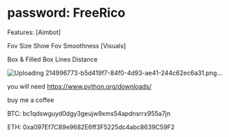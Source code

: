 # password: FreeRico




Features:
[Aimbot]

Fov Size
Show Fov
Smoothness
[Visuals]

Box & Filled Box
Lines
Distance

![Uploading 214996773-b5d419f7-84f0-4d93-ae41-244c62ec6a31.png…]()

you will need https://www.python.org/downloads/

buy me a coffee

BTC: bc1qdswguyd0dgy3geujw9xms54apdnsrrx955a7jn

ETH: 0xa097Ef7C89e9682E6ff3F5225dc4abc8639C59F2
